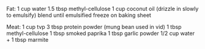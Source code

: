 Fat:
1 cup water 
1.5 tbsp methyl-cellulose
1 cup coconut oil (drizzle in slowly to emulsify)
blend until emulsified freeze on baking sheet


Meat:
1 cup tvp
3 tbsp protein powder (mung bean used in vid)
1 tbsp methyl-cellulose
1 tbsp smoked paprika
1 tbsp garlic powder
1/2 cup water + 1 tbsp marmite

